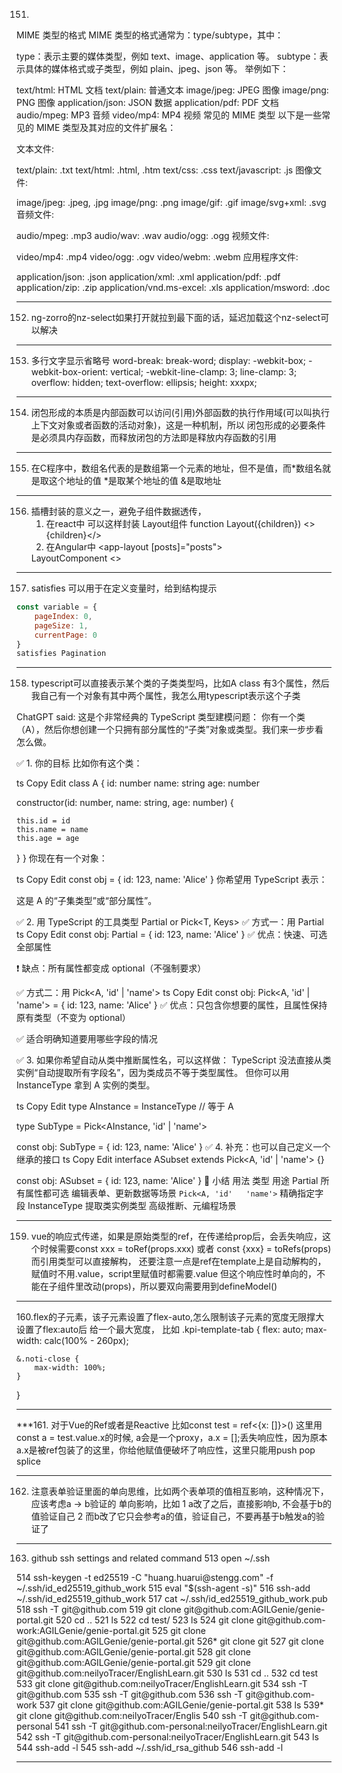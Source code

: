 151.
MIME 类型的格式
MIME 类型的格式通常为：type/subtype，其中：

type：表示主要的媒体类型，例如 text、image、application 等。
subtype：表示具体的媒体格式或子类型，例如 plain、jpeg、json 等。
举例如下：

text/html: HTML 文档
text/plain: 普通文本
image/jpeg: JPEG 图像
image/png: PNG 图像
application/json: JSON 数据
application/pdf: PDF 文档
audio/mpeg: MP3 音频
video/mp4: MP4 视频
常见的 MIME 类型
以下是一些常见的 MIME 类型及其对应的文件扩展名：

文本文件:

text/plain: .txt
text/html: .html, .htm
text/css: .css
text/javascript: .js
图像文件:

image/jpeg: .jpeg, .jpg
image/png: .png
image/gif: .gif
image/svg+xml: .svg
音频文件:

audio/mpeg: .mp3
audio/wav: .wav
audio/ogg: .ogg
视频文件:

video/mp4: .mp4
video/ogg: .ogv
video/webm: .webm
应用程序文件:

application/json: .json
application/xml: .xml
application/pdf: .pdf
application/zip: .zip
application/vnd.ms-excel: .xls
application/msword: .doc

__________________________________________________________________________________________________

152. ng-zorro的nz-select如果打开就拉到最下面的话，延迟加载这个nz-select可以解决

__________________________________________________________________________________________________

153. 多行文字显示省略号
word-break: break-word; 
display: -webkit-box; 
-webkit-box-orient: vertical; 
-webkit-line-clamp: 3; 
line-clamp: 3; 
overflow: hidden; 
text-overflow: ellipsis; 
height: xxxpx; 

________________________________________________________________________________________________________

154. 闭包形成的本质是内部函数可以访问(引用)外部函数的执行作用域(可以叫执行上下文对象或者函数的活动对象)，这是一种机制，所以
     闭包形成的必要条件是必须具内存函数，而释放闭包的方法即是释放内存函数的引用

________________________________________________________________________________________________________

155. 在C程序中，数组名代表的是数组第一个元素的地址，但不是值，而*数组名就是取这个地址的值
     *是取某个地址的值
     &是取地址

________________________________________________________________________________________________________

156. 插槽封装的意义之一，避免子组件数据透传，
     1. 在react中
     <Layout posts={posts}></Layout>
     可以这样封装
     <Layout><Post posts={posts}/></Layout>
     Layout组件
     function Layout({children})
     <>{children}</>
     2. 在Angular中
     <app-layout [posts]="posts"></app-layout>
     <app-layout>
          <app-post posts={posts}/></app-post>
     </app-layout>
     LayoutComponent
     <>
     <ng-content></ng-content>
     </>

________________________________________________________________________________________________________

157. satisfies 可以用于在定义变量时，给到结构提示

```js
const variable = {
    pageIndex: 0,
    pageSize: 1,
    currentPage: 0
}
satisfies Pagination
```

________________________________________________________________________________________________________

158. typescript可以直接表示某个类的子类类型吗，比如A class 有3个属性，然后我自己有一个对象有其中两个属性，我怎么用typescript表示这个子类

ChatGPT said:
这是个非常经典的 TypeScript 类型建模问题：
你有一个类（A），然后你想创建一个只拥有部分属性的“子类”对象或类型。我们来一步步看怎么做。

✅ 1. 你的目标
比如你有这个类：

ts
Copy
Edit
class A {
  id: number
  name: string
  age: number

  constructor(id: number, name: string, age: number) {

    this.id = id
    this.name = name
    this.age = age

  }
}
你现在有一个对象：

ts
Copy
Edit
const obj = {
  id: 123, 
  name: 'Alice'
}
你希望用 TypeScript 表示：

这是 A 的“子集类型”或“部分属性”。

✅ 2. 用 TypeScript 的工具类型 Partial<T> or Pick<T, Keys>
✅ 方式一：用 Partial<A>
ts
Copy
Edit
const obj: Partial<A> = {
  id: 123, 
  name: 'Alice'
}
✅ 优点：快速、可选全部属性

❗ 缺点：所有属性都变成 optional（不强制要求）

✅ 方式二：用 Pick<A, 'id' | 'name'>
ts
Copy
Edit
const obj: Pick<A, 'id' | 'name'> = {
  id: 123, 
  name: 'Alice'
}
✅ 优点：只包含你想要的属性，且属性保持原有类型（不变为 optional）

✅ 适合明确知道要用哪些字段的情况

✅ 3. 如果你希望自动从类中推断属性名，可以这样做：
TypeScript 没法直接从类实例“自动提取所有字段名”，因为类成员不等于类型属性。
但你可以用 InstanceType<typeof A> 拿到 A 实例的类型。

ts
Copy
Edit
type AInstance = InstanceType<typeof A> // 等于 A

type SubType = Pick<AInstance, 'id' | 'name'>

const obj: SubType = {
  id: 123, 
  name: 'Alice'
}
✅ 4. 补充：也可以自己定义一个继承的接口
ts
Copy
Edit
interface ASubset extends Pick<A, 'id' | 'name'> {}

const obj: ASubset = {
  id: 123, 
  name: 'Alice'
}
🧠 小结
用法	类型	用途
Partial<A>	所有属性都可选	编辑表单、更新数据等场景
`Pick<A, 'id'	'name'>` 	精确指定字段
InstanceType<typeof A>	提取类实例类型	高级推断、元编程场景

________________________________________________________________________________________________________

159. vue的响应式传递，如果是原始类型的ref，在传递给prop后，会丢失响应，这个时候需要const xxx = toRef(props.xxx) 或者 const {xxx} = toRefs(props)
     而引用类型可以直接解构，
     还要注意一点是ref在template上是自动解构的，赋值时不用.value，script里赋值时都需要.value
     但这个响应性时单向的，不能在子组件里改动(props)，所以要双向需要用到defineModel()

________________________________________________________________________________________________________



160.flex的子元素，该子元素设置了flex-auto,怎么限制该子元素的宽度无限撑大
设置了flex:auto后
给一个最大宽度，
比如
.kpi-template-tab {
    flex: auto;
    max-width: calc(100% - 260px);

    &.noti-close {
        max-width: 100%;
    }
}



________________________________________________________________________________________________________


***161. 对于Vue的Ref或者是Reactive
比如const test = ref<{x: []}>()
这里用const a = test.value.x的时候, a会是一个proxy，a.x = [];丢失响应性，因为原本a.x是被ref包装了的这里，你给他赋值便破坏了响应性，这里只能用push pop splice


________________________________________________________________________________________________________



162. 注意表单验证里面的单向思维，比如两个表单项的值相互影响，这种情况下，应该考虑a -> b验证的 单向影响，比如
1 a改了之后，直接影响b, 不会基于b的值验证自己
2 而b改了它只会参考a的值，验证自己，不要再基于b触发a的验证了



________________________________________________________________________________________________________



163. github ssh settings and related command
  513  open ~/.ssh
  <generate ssh key>
  514  ssh-keygen -t ed25519  -C "huang.huarui@stengg.com" -f ~/.ssh/id_ed25519_github_work
  515  eval "$(ssh-agent -s)"
  <add to ssh agent>
  516  ssh-add ~/.ssh/id_ed25519_github_work
  517  cat ~/.ssh/id_ed25519_github_work.pub 
  <test ssh connnection>
  518  ssh -T git@github.com
  519  git clone git@github.com:AGILGenie/genie-portal.git
  520  cd ..
  521  ls
  522  cd test/
  523  ls
  524  git clone git@github.com-work:AGILGenie/genie-portal.git
  525  git clone git@github.com:AGILGenie/genie-portal.git
  526* git clone git
  527  git clone git@github.com:AGILGenie/genie-portal.git
  528  git clone git@github.com:AGILGenie/genie-portal.git
  529  git clone git@github.com:neilyoTracer/EnglishLearn.git
  530  ls
  531  cd ..
  532  cd test
  533  git clone git@github.com:neilyoTracer/EnglishLearn.git
  534  ssh -T git@github.com
  535  ssh -T git@github.com
  536  ssh -T git@github.com-work
  537  git clone git@github.com:AGILGenie/genie-portal.git
  538  ls
  539* git clone git@github.com:neilyoTracer/Englis
  540  ssh -T git@github.com-personal
  541  ssh -T git@github.com-personal:neilyoTracer/EnglishLearn.git
  542  ssh -T git@github.com-personal:neilyoTracer/EnglishLearn.git
  543  ls
  <ssh-add list>
  544  ssh-add -l
  545  ssh-add ~/.ssh/id_rsa_github
  546  ssh-add -l

________________________________________________________________________________________________________



